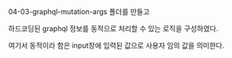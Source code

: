 04-03-graphql-mutation-args 폴더를 만들고

하드코딩된 graphql 정보를 동적으로 처리할 수 있는 로직을 구성하였다.

여기서 동적이라 함은 input창에 입력된 값으로 사용자 임의 값을 의미한다.

